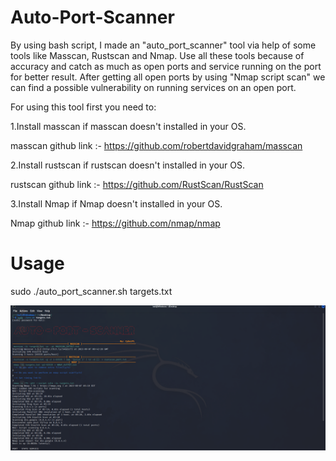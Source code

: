 # Auto-Port-Scanner

By using bash script, I made an "auto_port_scanner" tool via help of some tools like Masscan, Rustscan and Nmap. Use all these tools because of accuracy and catch as much as open ports and service running on the port for better result. After getting all open ports by using "Nmap script scan" we can find a possible vulnerability on running services on an open port.


For using this tool first you need to:

1.Install masscan if masscan doesn't installed in your OS.

masscan github link :- https://github.com/robertdavidgraham/masscan

2.Install rustscan if rustscan doesn't installed in your OS.

rustscan github link :- https://github.com/RustScan/RustScan

3.Install Nmap if Nmap doesn't installed in your OS.

Nmap github link :- https://github.com/nmap/nmap

# Usage

sudo ./auto_port_scanner.sh targets.txt

![alt text](https://github.com/CyberPL/-Auto-Port-Scanner/blob/main/sample.png)
